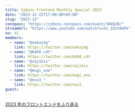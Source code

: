 ```yaml
---
title: Cybozu Frontend Monthly Special 2023
date: "2023-12-22T17:00:00+09:00"
slug: "2023-12"
connpass: "https://cybozu.connpass.com/event/304620/"
streamUrl: "https://www.youtube.com/watch?v=Xz_ZZxYAGPk"
no: 41
members:
  - name: "@nakajmg"
    link: https://twitter.com/nakajmg
  - name: "@b4h0_c4t"
    link: https://twitter.com/b4h0_c4t
  - name: "@sajikix"
    link: https://twitter.com/sajikix
  - name: "@mugi_uno"
    link: https://twitter.com/mugi_uno
  - name: "@nus3_"
    link: https://twitter.com/nus3_
guest:
---
```


[2023 年のフロントエンドをふり返る](https://cybozu.github.io/frontend-monthly/lookback/2023/)
